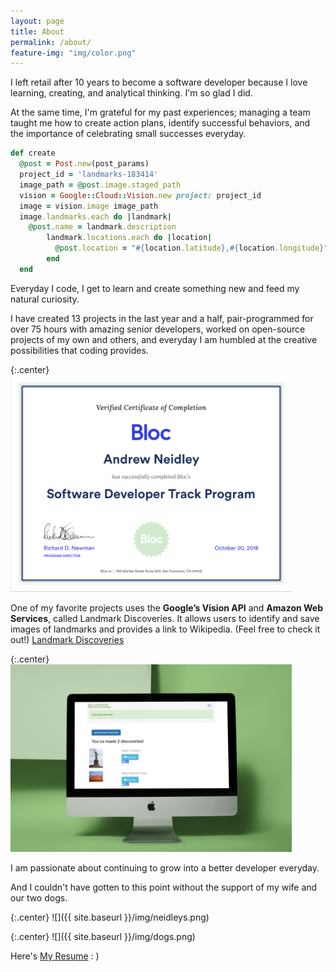 ```yaml
---
layout: page
title: About
permalink: /about/
feature-img: "img/color.png"
---
```


I left retail after 10 years to become a software developer because
I love learning, creating, and analytical thinking.
I'm so glad I did.

At the same time, I'm grateful for my past experiences; managing a team taught me
how to create action plans, identify successful behaviors, and the importance of celebrating small successes everyday.

```ruby
def create
  @post = Post.new(post_params)
  project_id = 'landmarks-183414'
  image_path = @post.image.staged_path
  vision = Google::Cloud::Vision.new project: project_id
  image = vision.image image_path
  image.landmarks.each do |landmark|
    @post.name = landmark.description
        landmark.locations.each do |location|
          @post.location = "#{location.latitude},#{location.longitude}"
        end
  end
```

Everyday I code, I get to learn and create something new and feed my natural curiosity.

I have created 13 projects in the last year and a half, pair-programmed for over 75 hours with amazing senior developers, worked on open-source projects of my own and others, and everyday I am humbled at the creative possibilities that coding provides.

{:.center}
<img src="/img/bloc_certificate.png" alt="Bloc Certificate" style="width: 450px;"/>

One of my favorite projects uses the **Google’s Vision API** and **Amazon Web Services**, called Landmark Discoveries. It allows users to identify and save images of landmarks and provides a link to Wikipedia. (Feel free to check it out!) [Landmark Discoveries](https://landmark-discoveries.herokuapp.com/users/sign_up)

{:.center}
<img src="/img/landmarkdiscoveries1.png" alt="Landmark Discoveries" style="width: 450px;"/>

I am passionate about continuing to grow into a better developer everyday.

And I couldn't have gotten to this point without the support of my wife and our two dogs.

{:.center}
![]({{ site.baseurl }}/img/neidleys.png)

{:.center}
![]({{ site.baseurl }}/img/dogs.png)

Here's <a href="https://docs.google.com/document/d/19J3BQb-YMyl6MfMpmVz8PK0FCvnjRty_CFM9NXOUEqo/edit?usp=sharing">My Resume</a> : )
